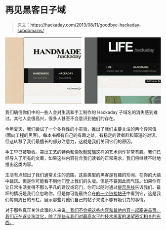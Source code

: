 # 再见黑客日子域

> 原文：<https://hackaday.com/2013/08/11/goodbye-hackaday-subdomains/>

![subdomains-going-away](img/6abcb08d7cda416d4ee9a5d6c7b3d437.png)

我们确信你们中的一些人会对生活和手工制作的 Hackaday 子域名的消失感到难过。其他人会很高兴，很多人甚至不会意识到他们的存在。

今年夏天，我们尝试了一个多样性的小实验，推出了我们主要关注的两个异常值(面向工程的黑客)。每本书都有自己的有趣之处，有稳定的读者群和简短的对话。但这转移了我们最擅长的部分注意力，这就是我们关闭它们的原因。

手工早已被吸收。突出[工艺](http://hackaday.com/2013/07/19/interviews-with-the-hand-makers/)的特色和像[吹制玻璃](http://hackaday.com/2013/06/05/jimmy-the-torch-making-blown-glass/)这样的艺术创作非常有趣。我们已经导入了所有的文章，如果这些内容符合我们读者的正常需求，我们将继续不时地推出这类内容。

生活有点超出了我们通常关注的范围。这些类型的黑客是有趣的珍闻，在你的大脑中跳跃。但是你可能看不到他们登上我们的头版。但是不要因此而气馁。如果你有让日常生活变得不那么平凡的建议或窍门，你可以随时通过[提示热线](http://hackaday.com/contact-hack-a-day/)告诉我们。最坏的情况是我们会忽略你。但是你可能最终会在[的一个链接帖子](http://hackaday.com/category/hackaday-links/)中看到它，这是我们每周周日的专栏，展示那些对他们自己的帖子来说不够有吸引力的事情。

对于那些真正关注此事的人来说[。我们不会把这些内容和其他内容一起塞进首页。我们正在逐步淘汰它，除了那些与我们对最高水平的技术黑客的渴望密切相关的东西。](http://hackaday.com/2013/06/05/whats-up-with-these-subdomains-at-hackaday/)